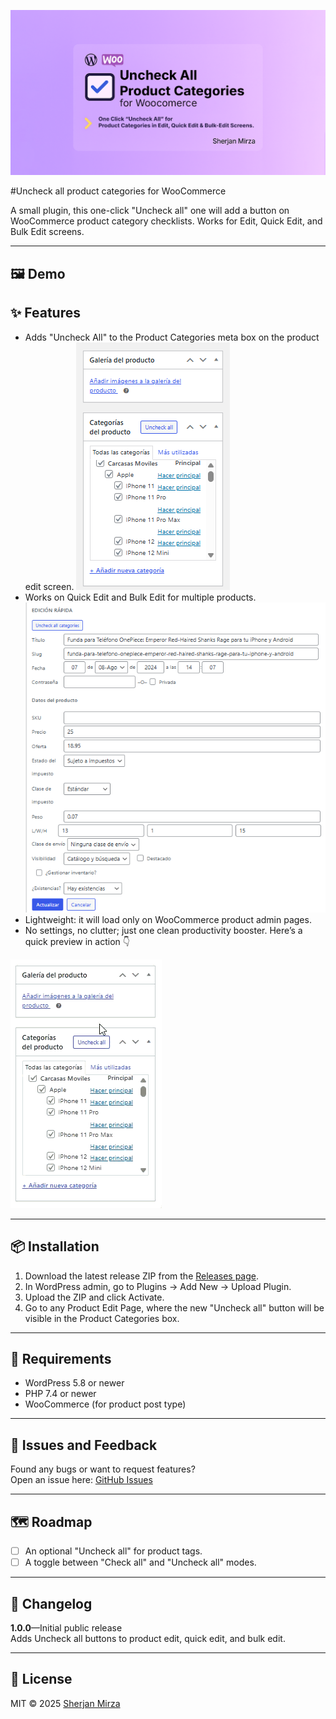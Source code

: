 <p align="center">
  <img src="assets/social-preview.png" alt="Uncheck All Product Categories for WooCommerce by Sherjan Mirza" width="720">
</p>
#Uncheck all product categories for WooCommerce

A small plugin, this one-click "Uncheck all" one will add a button on WooCommerce product category checklists. Works for Edit, Quick Edit, and Bulk Edit screens.

--- 
## 🖼️ Demo

## ✨ Features
- Adds "Uncheck All" to the Product Categories meta box on the product edit screen.
![Uncheck All Product Categories – Edit Screen](assets/screenshot-1.png)
- Works on Quick Edit and Bulk Edit for multiple products.
![Uncheck All Product Categories – Quick Edit](assets/screenshot-2.png)
- Lightweight: it will load only on WooCommerce product admin pages.
- No settings, no clutter; just one clean productivity booster.
Here’s a quick preview in action 👇

![Demo: Uncheck all in action](assets/demo.gif)

---

## 📦 Installation
1. Download the latest release ZIP from the [Releases page](../../releases).
2. In WordPress admin, go to Plugins → Add New → Upload Plugin.
3. Upload the ZIP and click Activate.
4. Go to any Product Edit Page, where the new "Uncheck all" button will be visible in the Product Categories box.

---

## 🧰 Requirements
- WordPress 5.8 or newer
- PHP 7.4 or newer
- WooCommerce (for product post type)

---

## 🐛 Issues and Feedback
Found any bugs or want to request features?  
Open an issue here: [GitHub Issues](../../issues)

---

## 🗺 Roadmap
- [ ] An optional "Uncheck all" for product tags.
- [ ] A toggle between "Check all" and "Uncheck all" modes.

---

## 🔖 Changelog
**1.0.0**—Initial public release  
Adds Uncheck all buttons to product edit, quick edit, and bulk edit.

---

## 📄 License
MIT © 2025 [Sherjan Mirza](https://github.com/sherjanmirza)